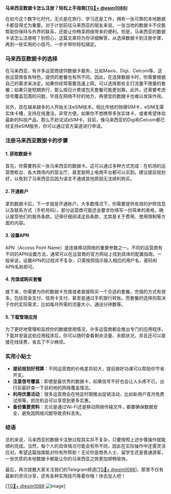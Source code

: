 **马来西亚数据卡怎么注册？轻松上手指南[[TG💪+ @esim1088](https://t.me/s/esim1088)]**

在如今这个数字化时代，无论是在旅行、学习还是工作，拥有一张可靠的本地数据卡都显得尤为重要。对于计划前往马来西亚的朋友来说，一张当地的数据卡不仅能帮助你保持与外界的联系，还能让你畅享网络带来的便利。但是，马来西亚的数据卡该怎么注册呢？别担心，这篇文章将为你详细解答，从选择数据卡到注册步骤，再到一些实用的小技巧，一步步带你轻松搞定。

### 马来西亚数据卡的选择

在马来西亚，有许多运营商提供数据卡服务，比如Maxis、Digi、Celcom等。这些运营商各有特色，提供的套餐也有所不同。因此，在选择数据卡时，你需要根据自己的需求来决定。如果你经常需要高速上网，可以选择那些主打流量不限量的套餐；如果只是短期旅行，那么按日计费或包天套餐可能更划算。此外，还需要考虑信号覆盖范围的问题，毕竟在网络不好的地方，再便宜的数据卡也难以发挥作用。

另外，现在越来越多的人开始关注eSIM技术。相比传统的物理SIM卡，eSIM无需实体卡槽，支持在线激活，非常方便。如果你不想携带多张实体卡，或者希望体验最新的科技产品，那么不妨试试eSIM卡。目前，像马来西亚的Digi和Celcom都已经支持eSIM服务，你可以通过官方渠道进行申请。

### 注册马来西亚数据卡的步骤

#### 1. 获取数据卡

首先，你需要购买一张马来西亚的数据卡。这可以通过多种方式完成：在机场的运营商柜台、各大商场内的营业厅、甚至是网上电商平台都可以买到。建议提前规划好，以免到了马来西亚后因为语言不通或其他原因无法顺利购买。

#### 2. 开通账户

拿到数据卡后，下一步就是开通账户。大多数情况下，你需要提供有效的护照信息以及联系方式（手机号码）。部分运营商可能还会要求你填写一份简单的表格，确认接受他们的服务条款。记得仔细阅读这些条款，尤其是关于费用、使用限制等方面的内容。

#### 3. 设置APN

APN（Access Point Name）是连接移动网络的重要参数之一。不同的运营商有不同的APN设置方法，通常可以在运营商的官方网站上找到具体的配置指南。一般来说，设置APN的过程并不复杂，只需按照指示输入相应的用户名、密码和APN名称即可。

#### 4. 充值或购买套餐

接下来，你需要为你的数据卡充值或者直接购买一个合适的套餐。充值的方式有很多，包括现金支付、信用卡支付、甚至是通过手机银行转账。而套餐的选择则取决于你的实际需求，比如每月所需的流量大小、通话分钟数等。

#### 5. 下载管理应用

为了更好地管理和监控你的数据使用情况，许多运营商都会推出专门的应用程序。下载并安装这些应用程序后，你可以随时查看剩余流量、余额状况，并且还可以直接在线续费，省去了不少麻烦。

### 实用小贴士

- **提前规划好预算**：不同运营商的价格差异较大，提前做好功课可以帮助你节省开支。
- **注意信号覆盖**：即使是最优秀的数据卡，如果信号不好也会让人头疼不已。出行前最好查一下目的地的网络覆盖情况。
- **利用优惠活动**：很多运营商会在特定时期推出促销活动，比如新用户首月免费试用等，抓住机会可以享受到更多实惠。
- **备份重要资料**：无论是通过Wi-Fi还是移动网络传输文件，都要确保数据安全，避免因网络问题导致资料丢失。

### 结语

总的来说，马来西亚的数据卡注册过程其实并不复杂，只要按照上述步骤操作就能顺利完成。当然，每个人的具体情况可能会有所不同，因此在实际操作中还需灵活应对。希望这篇指南能对你有所帮助！无论你是商务人士、留学生还是普通游客，一张优质的本地数据卡都能让你的马来西亚之旅更加顺畅愉快。

最后，再次提醒大家关注我们的Telegram频道[[TG💪+ @esim1088](https://t.me/s/esim1088)]，那里不仅有最新的资讯分享，还有各种实用技巧等着你哦！快去加入吧！

[[TG💪+ @esim1088](https://t.me/s/esim1088) ![Image](https://i.postimg.cc/4NQfJmqS/Snipaste-2025-05-13-00-14-12.png)]